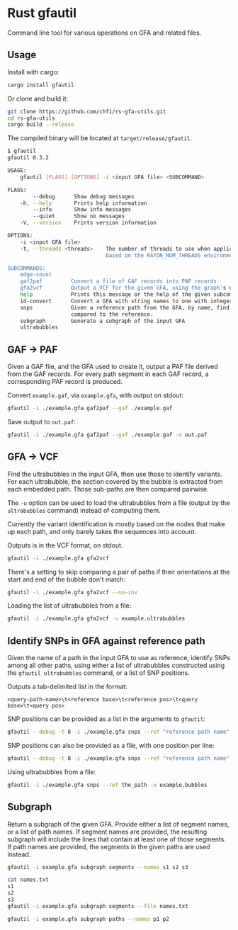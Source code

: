 Rust gfautil
================

Command line tool for various operations on GFA and related files.

## Usage

Install with cargo:

```bash
cargo install gfautil
```

Or clone and build it:

```bash
git clone https://github.com/chfi/rs-gfa-utils.git
cd rs-gfa-utils
cargo build --release
```

The compiled binary will be located at `target/release/gfautil`.

```bash
$ gfautil
gfautil 0.3.2

USAGE:
    gfautil [FLAGS] [OPTIONS] -i <input GFA file> <SUBCOMMAND>

FLAGS:
        --debug      Show debug messages
    -h, --help       Prints help information
        --info       Show info messages
        --quiet      Show no messages
    -V, --version    Prints version information

OPTIONS:
    -i <input GFA file>
    -t, --threads <threads>    The number of threads to use when applicable. If omitted, Rayon's default will be used,
                               based on the RAYON_NUM_THREADS environment variable, or the number of logical CPUs

SUBCOMMANDS:
    edge-count
    gaf2paf         Convert a file of GAF records into PAF records
    gfa2vcf         Output a VCF for the given GFA, using the graph's ultrabubbles to identify areas of variation
    help            Prints this message or the help of the given subcommand(s)
    id-convert      Convert a GFA with string names to one with integer names, and back
    snps            Given a reference path from the GFA, by name, find and report the SNPs for all other paths
                    compared to the reference.
    subgraph        Generate a subgraph of the input GFA
    ultrabubbles
```


## GAF -> PAF

Given a GAF file, and the GFA used to create it, output a PAF file
derived from the GAF records. For every path segment in each GAF
record, a corresponding PAF record is produced.

Convert `example.gaf`, via `example.gfa`, with output on stdout:

```bash
gfautil -i ./example.gfa gaf2paf --gaf ./example.gaf
```

Save output to `out.paf`:

```bash
gfautil -i ./example.gfa gaf2paf --gaf ./example.gaf -o out.paf
```


## GFA -> VCF

Find the ultrabubbles in the input GFA, then use those to identify
variants. For each ultrabubble, the section covered by the bubble is
extracted from each embedded path. Those sub-paths are then compared
pairwise.

The `-u` option can be used to load the ultrabubbles from a file (output
by the `ultrabubbles` command) instead of computing them.

Currently the variant identification is mostly based on the nodes that
make up each path, and only barely takes the sequences into account.

Outputs is in the VCF format, on stdout.

```bash
gfautil -i ./example.gfa gfa2vcf
```

There's a setting to skip comparing a pair of paths if their
orientations at the start and end of the bubble don't match:

```bash
gfautil -i ./example.gfa gfa2vcf --no-inv
```

Loading the list of ultrabubbles from a file:
```bash
gfautil -i ./example.gfa gfa2vcf -u example.ultrabubbles
```

## Identify SNPs in GFA against reference path

Given the name of a path in the input GFA to use as reference,
identify SNPs among all other paths, using either a list of
ultrabubbles constructed using the `gfautil ultrabubbles` command, or
a list of SNP positions.

Outputs a tab-delimited list in the format:

```
<query-path-name>\t<reference base>\t<reference pos>\t<query base>\t<query pos>
```

SNP positions can be provided as a list in the arguments to `gfautil`:

```bash
gfautil --debug -t 8 -i ./example.gfa snps --ref "reference path name" --snps 1234 5677 1> example.gfa.snps
```

SNP positions can also be provided as a file, with one position per line:

```bash
gfautil --debug -t 8 -i ./example.gfa snps --ref "reference path name" --snps-file ./positions.txt 1> example.gfa.snps
```

Using ultrabubbles from a file:
```bash
gfautil -i ./example.gfa snps --ref the_path -u example.bubbles
```


## Subgraph

Return a subgraph of the given GFA. Provide either a list of segment
names, or a list of path names. If segment names are provided, the
resulting subgraph will include the lines that contain at least one
of those segments. If path names are provided, the segments in the
given paths are used instead.

```bash
gfautil -i example.gfa subgraph segments --names s1 s2 s3
```

```bash
cat names.txt
s1
s2
s3
gfautil -i example.gfa subgraph segments --file names.txt
```

```bash
gfautil -i example.gfa subgraph paths --names p1 p2
```
